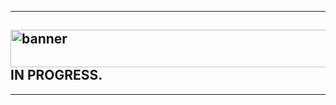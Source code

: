 <head>
<link rel="stylesheet" type="text/css" href="theme.css">
</head>

<hr />

<h2>
<img src="http://www.funchap.com/wp-content/uploads/2017/03/lake-ultrawide-wallpaper.jpg" alt="banner" 
      style="width:2500px;height:60px;">     
IN PROGRESS.</h2>

<hr />
